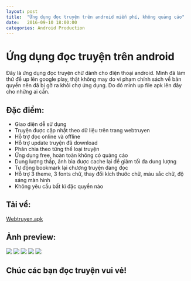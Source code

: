 ```yaml
---
layout: post
title:  "Ứng dụng đọc truyện trên android miễn phí, không quảng cáo"
date:   2016-09-10 18:00:00
categories: Android Production
---
```

# Ứng dụng đọc truyện trên android

Đây là ứng dụng đọc truyện chữ dành cho điện thoại android. Mình đã làm thử để up lên google play, thật không may do vi phạm chính sách về bản quyền nên đã bị gỡ ra khỏi chợ ứng dụng. Do đó mình up file apk lên đây cho những ai cần.

## Đặc điểm:
<ul>
<li>Giao diện dễ sử dụng</li>
<li>Truyện được cập nhật theo dữ liệu trên trang webtruyen</li>
<li>Hỗ trợ đọc online và offline</li>
<li>Hỗ trợ update truyện đã download</li>
<li>Phân chia theo từng thể loại truyện</li>
<li>Ứng dụng free, hoàn toàn không có quảng cáo</li>
<li>Dung lượng thấp, ảnh bìa được cache lại để giảm tối đa dung lượng</li>
<li>Tự động bookmark lại chương truyện đang đọc</li>
<li>Hỗ trợ 3 theme, 3 fonts chữ, thay đổi kích thước chữ, màu sắc chữ, độ sáng màn hình</li>
<li>Không yêu cầu bất kì đặc quyền nào</li>
</ul>

## Tải về:

[Webtruyen.apk](https://raw.githubusercontent.com/luyentm/luyentm.github.io/master/_data/app/WebtruyenV9.apk)


## Ảnh preview:

<img src="https://luyentm.github.io/assets/webtruyen/1.png">

<img src="https://luyentm.github.io/assets/webtruyen/2.png">

<img src="https://luyentm.github.io/assets/webtruyen/3.png">

<img src="https://luyentm.github.io/assets/webtruyen/4.png">

<img src="https://luyentm.github.io/assets/webtruyen/5.png">


## Chúc các bạn đọc truyện vui vẻ!
